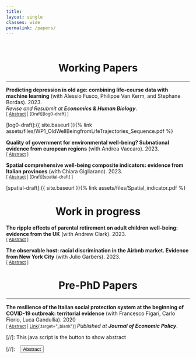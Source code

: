 ```yaml
---
title: 
layout: single
classes: wide
permalink: /papers/
---
```

<br/> 

<!-- Google Tag Manager (noscript) -->
<noscript><iframe src="https://www.googletagmanager.com/ns.html?id=GTM-PNS829G"
height="0" width="0" style="display:none;visibility:hidden"></iframe></noscript>
<!-- End Google Tag Manager (noscript) -->

# <center> Working Papers </center>
- - -
**Predicting depression in old age: combining life-course data with machine learning** (with Alessio Fusco, Philippe Van Kerm, and Stephane Bordas). 2023. <br/>
*Revise and Resubmit at **Economics & Human Biology***. <br/>
<small>[ <a href="#/" onclick="visib('log0')">Abstract</a> | [Draft][log0-draft] ] </small>

<div id="log0" style="display: none; text-align: justify; line-height: 1.2" ><small>
Depression in old age has negative individual and societal consequences. With ageing populations, understanding life course factors that raise the risk of clinical depression in old age may reduce healthcare costs and guide resources allocation. In this paper, we estimate the risk of self-reported depression by combining adult life course trajectories and childhood conditions in supervised machine learning algorithms. Our contribution is threefold. Using data from the Survey of Health, Ageing and Retirement in Europe (SHARE), we first implement and compare the performance of six alternative machine learning algorithms. Second, we analyse the performance of the algorithms using different life-course data configurations. While we obtain similar predictive abilities between algorithms, we achieve the highest models' performance when employing high-dimensional and less structured data. Finally, we use the SHAP (SHapley Additive exPlanations) method to extract the most decisive depressive patterns by gender. Age, health, childhood conditions, and low education predict most depression risk later in life. In addition, we identify new predictive patterns in high-frequency emotion-enhancing life events and low utilization of dental care services.
</small><br><br/></div>

[log0-draft]:{{ site.baseurl }}{% link assets/files/WP1_OldWellBeingfromLifeTrajectories_Sequence.pdf %}

**Quality of government for environmental well-being?
Subnational evidence from european regions** (with Andrea Vaccaro). 2023. <br/>
<small>[ <a href="#/" onclick="visib('environmental')">Abstract</a> ] </small>

<div id="environmental" style="display: none; text-align: justify; line-height: 1.2" ><small>
This study investigates the relationship between quality of government and
environmental wellbeing in 233 European regions at the NUTS-2 level. We find
that subnational environmental data is spatially interdependent and construct a set
of composite indicators of environmental wellbeing through Bayesian spatial factor
analysis. By using these composite indicators in linear regressions, we demonstrate
that institutional quality is a key determinant of environmental wellbeing. We also
find that the institutions-environment nexus varies across dimensions of
environmental wellbeing – institutions matter especially for air and soil quality.
Policymakers should be aware that environmental destruction can be tackled by
building more effective regional institutions.
</small><br><br/></div>

**Spatial comprehensive well-being composite indicators: evidence from
Italian provinces** (with Chiara Gigliarano). 2023. <br/>
<small>[ <a href="#/" onclick="visib('spatial')">Abstract</a> | [Draft][spatial-draft] ] </small>

<div id="spatial" style="display: none; text-align: justify; line-height: 1.2" ><small>
This paper proposes spatial comprehensive composite indicators to evaluate the wellbeing levels and ranking of Italian provinces with data from the Equitable and Sustainable Well-Being (BES) dashboard. We use a method based on Bayesian latent factor models, which allow us to include spatial dependence across Italian provinces, quantify uncertainty in the resulting estimates, and estimate data-driven weights for elementary indicators. The results reveal that the inclusion of spatial information changes the resulting composite indicator rankings compared to those produced by traditional composite indicators’ approaches. Estimated social and economic well-being is unequally distributed among southern and northern Italian provinces. In contrast, the environmental dimension appears less spatially clustered, and its composite indicators also reach above average levels in the southern provinces. The time series of well-being composite indicators of Italian macro-areas shows clustering and macro-areas discrimination on larger territorial units.
</small><br><br/></div>

[spatial-draft]:{{ site.baseurl }}{% link assets/files/Spatial_indicator.pdf %}

# <center> Work in progress </center>

**The ripple effects of parental retirement on adult children well-being: evidence from the UK** (with Andrew Clark). 2023. <br/>
<small>[ <a href="#/" onclick="visib('retirement')">Abstract</a> ] </small>

<div id="retirement" style="display: none; text-align: justify; line-height: 1.2" ><small>
This paper explores the causal impact of parental retirement on adult children's well-being, an area primarily overlooked in current literature. As societies age and retirement rates increase, policymakers concerned with the financial sustainability of pension systems must comprehend these ripple effects. We establish a causal relationship between parental retirement and adult-child well-being and provide evidence for mechanisms that pertain to inter-generational time and financial transfers. We employ two identification strategies: a Fuzzy Regression Discontinuity Design based on the eligibility age for the State Pension and a Differences-in-Difference design based on the provisions of the UK 1995 and UK 2011 Pension Acts. We draw data from the British Household Panel Survey and Understanding Society to follow parents and children up to and after retirement. The findings offer fresh evidence on the societal consequences of policies targeting retirement age.
</small><br><br/></div>

**The observable host: racial discrimination in the Airbnb market. Evidence from New York City** (with Julio Garbers). 2023. <br/>
<small>[ <a href="#/" onclick="visib('airbnb')">Abstract</a> ] </small>

<div id="airbnb" style="display: none; text-align: justify; line-height: 1.2" ><small>
We study the presence of racial discrimination on Airbnb, one of the biggest online marketplaces for short-term rentals worldwide. We construct a monthly panel of Airbnb listings running from May 2016 until December 2019 using scraped data. We fine-tuned a ViT model, to classify the race of almost 73,000 Airbnb hosts from New York City through their profile pictures. We implement three strategies to measure racial discrimination and how discrimination has changed over time. Our results indicate that the occupancy rates (i.e., the number of bookings) of accommodations offered by Black (Asian) hosts are about 5.4-6.8 (1-1.8) percentage points lower, even though their prices are about 1.2-3.1\% (2\%) lower than those of White hosts. We do not find convincing evidence for lower occupancy rates or prices of Hispanic hosts. Moreover, our results indicate that the occupancy rate and price gap between Black and White hosts are becoming smaller over time. However, our estimates show that the 2016 Airbnb discrimination policy, which reduced the hosts' profile picture size to reduce discrimination against racial minorities, was not effective.
</small><br><br/></div>

# <center> Pre-PhD Papers </center>
- - -

**The resilience of the Italian social protection system at the beginning of COVID-19 outbreak: territorial evidence** (with Francesco Figari, Carlo Fiorio, Luca Gandullia). 2020 <br/>
<small>[ <a href="#/" onclick="visib('resilience')">Abstract</a> | [Link](https://www.rivisteweb.it/doi/10.1429/97786){:target="_blank"}] </small>
*Published at **Journal of Economic Policy***. 
<div id="resilience" style="display: none; text-align: justify; line-height: 1.2" ><small>
The article provides a first quantification of the redistributive effects of automatic stabilizers and discretional policies imposed by the Italian government to limit the diffusion of COVID-19 in March 2020 and to compensate for income losses of individuals affected by the shutdown. In particular, we analyse the short term impact on family incomes, using the Italian module of EUROMOD which allow us to simulate the effects on incomes, poverty risks and inequality based on IT-SILC data combined with relevant information needed to identify the workers affected by the shutdown. The article provides timely evidence of the resilience of the Italian welfare state in the different geographical areas of the country facing an asymmetric shock, particularly strong from an economic perspective for some families and less for others even in the presence of compensative policies introduced by the government.
</small><br><br/></div>


[//]: This java script is the button to show abstract
<script>
 function visib(id) {
  var x = document.getElementById(id);
  if (x.style.display === "block") {
    x.style.display = "none";
  } else {
    x.style.display = "block";
  }
}
</script>

[//]:&emsp;<button onclick="visib('polariz')" class="btn btn--inverse btn--small">Abstract</button>